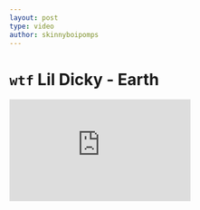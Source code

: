 ```yaml
---
layout: post
type: video
author: skinnyboipomps
---
```

# `wtf` Lil Dicky - Earth
<iframe id="ytplayer" type="text/html" width="320" height="180" src="https://www.youtube.com/embed/pvuN_WvF1to?autoplay=0" frameborder="0" allowfullscreen>